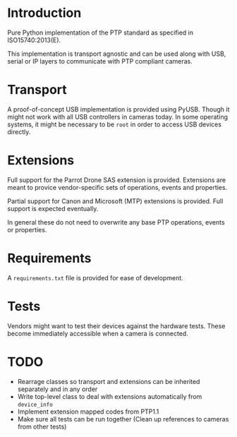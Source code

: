 # Introduction

Pure Python implementation of the PTP standard as specified in
ISO15740:2013(E).

This implementation is transport agnostic and can be used along with USB,
serial or IP layers to communicate with PTP compliant cameras.

# Transport

A proof-of-concept USB implementation is provided using PyUSB. Though it might
not work with all USB controllers in cameras today. In some operating systems,
it might be necessary to be `root` in order to access USB devices directly.

# Extensions

Full support for the Parrot Drone SAS extension is provided. Extensions are
meant to provice vendor-specific sets of operations, events and properties.

Partial support for Canon and Microsoft (MTP) extensions is provided. Full
support is expected eventually.

In general these do not need to overwrite any base PTP operations, events or
properties.

# Requirements

A `requirements.txt` file is provided for ease of development.

# Tests

Vendors might want to test their devices against the hardware tests. These
become immediately accessible when a camera is connected.

# TODO

- Rearrage classes so transport and extensions can be inherited separately and
  in any order
- Write top-level class to deal with extensions automatically from
  `device_info`
- Implement extension mapped codes from PTP1.1
- Make sure all tests can be run together (Clean up references to cameras from
  other tests)
